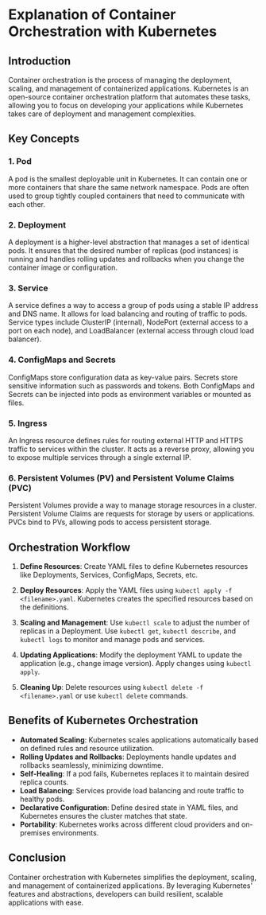 # Explanation of Container Orchestration with Kubernetes

## Introduction

Container orchestration is the process of managing the deployment, scaling, and management of containerized applications. Kubernetes is an open-source container orchestration platform that automates these tasks, allowing you to focus on developing your applications while Kubernetes takes care of deployment and management complexities.

## Key Concepts

### 1. Pod

A pod is the smallest deployable unit in Kubernetes. It can contain one or more containers that share the same network namespace. Pods are often used to group tightly coupled containers that need to communicate with each other.

### 2. Deployment

A deployment is a higher-level abstraction that manages a set of identical pods. It ensures that the desired number of replicas (pod instances) is running and handles rolling updates and rollbacks when you change the container image or configuration.

### 3. Service

A service defines a way to access a group of pods using a stable IP address and DNS name. It allows for load balancing and routing of traffic to pods. Service types include ClusterIP (internal), NodePort (external access to a port on each node), and LoadBalancer (external access through cloud load balancer).

### 4. ConfigMaps and Secrets

ConfigMaps store configuration data as key-value pairs. Secrets store sensitive information such as passwords and tokens. Both ConfigMaps and Secrets can be injected into pods as environment variables or mounted as files.

### 5. Ingress

An Ingress resource defines rules for routing external HTTP and HTTPS traffic to services within the cluster. It acts as a reverse proxy, allowing you to expose multiple services through a single external IP.

### 6. Persistent Volumes (PV) and Persistent Volume Claims (PVC)

Persistent Volumes provide a way to manage storage resources in a cluster. Persistent Volume Claims are requests for storage by users or applications. PVCs bind to PVs, allowing pods to access persistent storage.

## Orchestration Workflow

1. **Define Resources**: Create YAML files to define Kubernetes resources like Deployments, Services, ConfigMaps, Secrets, etc.

2. **Deploy Resources**: Apply the YAML files using `kubectl apply -f <filename>.yaml`. Kubernetes creates the specified resources based on the definitions.

3. **Scaling and Management**: Use `kubectl scale` to adjust the number of replicas in a Deployment. Use `kubectl get`, `kubectl describe`, and `kubectl logs` to monitor and manage pods and services.

4. **Updating Applications**: Modify the deployment YAML to update the application (e.g., change image version). Apply changes using `kubectl apply`.

5. **Cleaning Up**: Delete resources using `kubectl delete -f <filename>.yaml` or use `kubectl delete` commands.

## Benefits of Kubernetes Orchestration

- **Automated Scaling**: Kubernetes scales applications automatically based on defined rules and resource utilization.
- **Rolling Updates and Rollbacks**: Deployments handle updates and rollbacks seamlessly, minimizing downtime.
- **Self-Healing**: If a pod fails, Kubernetes replaces it to maintain desired replica counts.
- **Load Balancing**: Services provide load balancing and route traffic to healthy pods.
- **Declarative Configuration**: Define desired state in YAML files, and Kubernetes ensures the cluster matches that state.
- **Portability**: Kubernetes works across different cloud providers and on-premises environments.

## Conclusion

Container orchestration with Kubernetes simplifies the deployment, scaling, and management of containerized applications. By leveraging Kubernetes' features and abstractions, developers can build resilient, scalable applications with ease.
